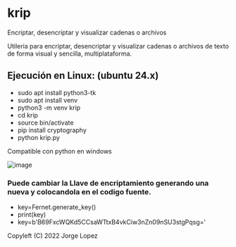 # krip
Encriptar, desencriptar y visualizar cadenas o archivos

Utileria para encriptar, desencriptar y visualizar cadenas o archivos de texto de forma visual y sencilla, multiplataforma.

## Ejecución en Linux: (ubuntu 24.x)
* sudo apt install python3-tk
* sudo apt install venv
* python3 -m venv krip
* cd krip
* source bin/activate
* pip install cryptography
* python krip.py

Compatible con python en windows

![image](https://github.com/user-attachments/assets/626acf9d-ca35-4d8c-9285-e4784d31d582)

### Puede cambiar la Llave de encriptamiento generando una nueva y colocandola en el codigo fuente.

* key=Fernet.generate_key()
* print(key)
* key=b'B69FxcWQKd5CCsaWTtxB4vkCiw3nZn09nSU3stgPqsg='

Copyleft (C) 2022 Jorge Lopez
